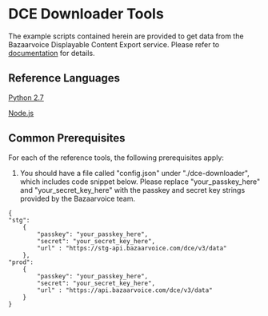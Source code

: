 # DCE Downloader Tools

The example scripts contained herein are provided to get data from the Bazaarvoice Displayable Content Export service. Please refer to [documentation](https://developer.bazaarvoice.com/displayable-content-export) for details.

## Reference Languages
[Python 2.7](python)

[Node.js](node)

## Common Prerequisites
For each of the reference tools, the following prerequisites apply:

1. You should have a file called "config.json" under "./dce-downloader", which includes code snippet below. Please replace "your\_passkey\_here" and "your\_secret\_key_here" with the passkey and secret key strings provided by the Bazaarvoice team.
 
```
{
"stg":
    {
        "passkey": "your_passkey_here",
        "secret": "your_secret_key_here",
        "url" : "https://stg-api.bazaarvoice.com/dce/v3/data"
    },
"prod":
    {
        "passkey": "your_passkey_here",
        "secret": "your_secret_key_here",
        "url" : "https://api.bazaarvoice.com/dce/v3/data"
    }
}
```


